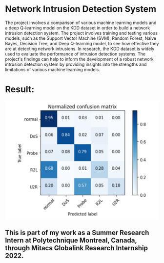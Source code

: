 # Network Intrusion Detection System
The project involves a comparison of various machine learning models and a deep Q-learning model on the KDD dataset in order to build a network intrusion detection system. The project involves training and testing various models, such as the Support Vector Machine (SVM), Random Forest, Naive Bayes, Decision Tree, and Deep Q-learning model, to see how effective they are at detecting network intrusions. In research, the KDD dataset is widely used to evaluate the performance of intrusion detection systems. The project's findings can help to inform the development of a robust network intrusion detection system by providing insights into the strengths and limitations of various machine learning models.

# Result:
![Result](https://github.com/shivangdubey/Network_Intrusion_Detection/blob/main/deep_q_learning.png)

## This is part of my work as a Summer Research Intern at Polytechnique Montreal, Canada, through Mitacs Globalink Research Internship 2022.
